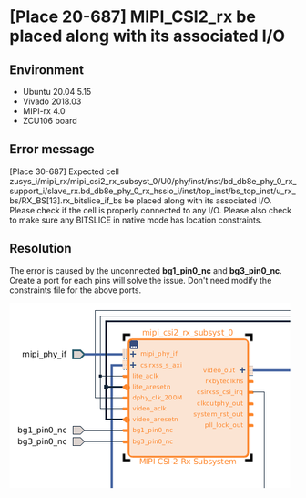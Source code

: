 
# [Place 20-687] MIPI_CSI2_rx be placed along with its associated I/O

## Environment

* Ubuntu 20.04 5.15
* Vivado 2018.03
* MIPI-rx 4.0
* ZCU106 board

## Error message

[Place 30-687] Expected cell zusys_i/mipi_rx/mipi_csi2_rx_subsyst_0/U0/phy/inst/inst/bd_db8e_phy_0_rx_support_i/slave_rx.bd_db8e_phy_0_rx_hssio_i/inst/top_inst/bs_top_inst/u_rx_bs/RX_BS[13].rx_bitslice_if_bs be placed along with its associated I/O. Please check if the cell is properly connected to any I/O. Please also check to make sure any BITSLICE in native mode has location constraints.

## Resolution

The error is caused by the unconnected **bg1_pin0_nc** and **bg3_pin0_nc**.
Create a port for each pins will solve the issue.
Don't need modify the constraints file for the above ports.

![plot](./A00figure/00.mipi.png)

